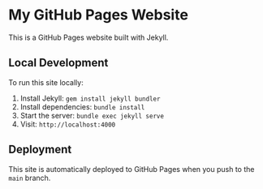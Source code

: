 # My GitHub Pages Website

This is a GitHub Pages website built with Jekyll.

## Local Development

To run this site locally:

1. Install Jekyll: `gem install jekyll bundler`
2. Install dependencies: `bundle install`
3. Start the server: `bundle exec jekyll serve`
4. Visit: `http://localhost:4000`

## Deployment

This site is automatically deployed to GitHub Pages when you push to the `main` branch. 